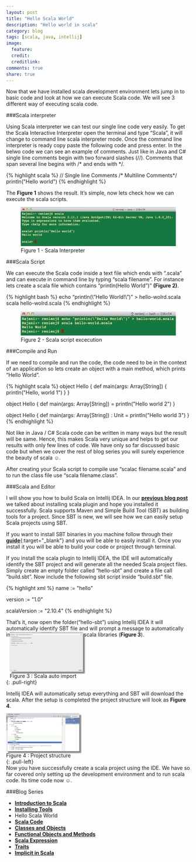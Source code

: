 ```yaml
---
layout: post
title: "Hello Scala World"
description: "Hello world in scala"
category: blog
tags: [scala, java, intellij]
image:
  feature:
  credit:
  creditlink:
comments: true
share: true
---
```


Now that we have installed scala development environment lets jump in to basic code and look at how we can execute Scala code. We will see 3 different way of executing scala code.

###Scala interpreter

Using Scala interpreter we can test our single line code very easily. To get the Scala Interactive Interpreter open the terminal and type “Scala”, it will change to command line scala interpreter mode.
Once the command line interpreter is ready copy paste the following code and press enter.
In the belwo code we can see an example of comments. Just like in Java and C# single line comments begin with two forward slashes (//). Comments that span several line begins with /* and ends with */.

{% highlight scala %}
// Single line Comments
/* Multiline Comments*/
println("Hello world")
{% endhighlight %}

The **Figure 1** shows the result. It’s simple, now lets check how we can execute the scala scripts.

<figure>
  <a href="/blog/interpreter-hello-world.png"><img src="/blog/interpreter-hello-world.png" alt="image"></a>
  <figcaption>Figure 1 - Scala Interpreter</figcaption>
</figure>

###Scala Script

We can execute the Scala code inside a text file which ends with “.scala” and can execute in command line by typing “scala filename”. For instance lets create a scala file which contains “println(Hello World”)”  **(Figure 2)**.

{% highlight bash %}
echo “println(\”Hello World!\”)” > hello-wolrd.scala
scala hello-wolrd.scala
{% endhighlight %}

<figure>
  <a href="/blog/commandline-scala-script.png"><img src="/blog/commandline-scala-script.png" alt="image"></a>
  <figcaption>Figure 2 - Scala script excecution</figcaption>
</figure>

###Compile and Run


If we need to compile and run the code, the code need to be in the context of an application so lets create an object with a main method, which prints “Hello World”.

{% highlight scala %}
object Hello {
  def main(args: Array[String]) {
    println("Hello, world 1")
  }
}

object Hello {
  def main(args: Array[String]) = println("Hello world 2")
}

object Hello {
  def main(args: Array[String]) : Unit = println("Hello world 3")
}
{% endhighlight %}

Not like in Java / C# Scala code can be written in many ways but the result will be same. Hence, this makes Scala very unique and helps to get our results with only few lines of code. We have only so far discussed basic code but when we cover the rest of blog series you will surely experience the beauty of scala ☺.

After creating your Scala script to compile use “scalac filename.scala” and to run the class file use “scala filename.class”.

###Scala and Editor

I will show you how to build Scala on Intellij IDEA. In our [**previous blog post**](/blog/installing-tools/) we talked about installing scala plugin and hope you installed it successfully. Scala supports Maven and Simple Build Tool (SBT) as building tools for a project. Since SBT is new, we will see how we can easily setup Scala projects using SBT.

If you want to install SBT binaries in you machine follow through their [**guide**](http://www.scala-sbt.org/documentation.html){:target="_blank"} and you will be able to easily install it. Once you install it you will be able to build your code or project through terminal.

If you install the scala plugin to Intellij IDEA, the IDE will automatically identify the SBT project and will generate all the needed Scala project files. Simply create an empty folder called “hello-sbt” and create a file call “build.sbt”. Now include the following sbt script inside “build.sbt” file.

{% highlight xml %}
name := "hello"

version := "1.0"

scalaVersion := "2.10.4"
{% endhighlight %}

That’s it, now open the folder(“hello-sbt”) using Intellij IDEA it will automatically identify SBT file and will prompt a message to automatically import all the need files and the scala libraries (**Figure 3**).

<figure style="margin: -30px 0px 0px 10px;">
  <a href="/blog/scala-auto-import.png"><img src="/blog/scala-auto-import.png" alt="image" style="box-shadow: 5px 5px 2.5px #888888;  max-width:200px;"></a>
  <figcaption>Figure 3 : Scala auto import</figcaption>
</figure>
{: .pull-right}


Intellij IDEA will automatically setup everything and SBT will download the scala. After the setup is completed the project structure will look as **Figure 4**.

<figure style="margin: -3px 10px -0px 0px;">
  <a href="/blog/scala-project-structure.png"><img src="/blog/scala-project-structure.png" alt="image" style="box-shadow: 5px 5px 2.5px #888888; max-width:200px;"></a>
  <figcaption>Figure 4 : Project structure</figcaption>
</figure>
{: .pull-left}
<br>
Now you have successfully create a scala project using the IDE.  We have so far covered only setting up the development environment and to run scala code. Its time code now ☺.


###Blog Series
* [**Introduction to Scala**](/articles/introduction-to-scala/)
* [**Installing Tools**](/blog/installing-tools/)
* Hello Scala World
* [**Scala Code**](/blog/scala-code/)
* [**Classes and Objects**](/blog/classes-and-objects/)
* [**Functional Objects and Methods**](/blog/functinal-objects-methods/)
* [**Scala Expression**](/blog/scala-expression/)
* [**Traits**](/blog/trait/)
* [**Implicit in Scala**](/blog/implicit/)
